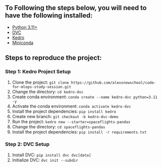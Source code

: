 ## To Following the steps below, you will need to have the following installed:

- [Python 3.11+](https://www.python.org/downloads/)
- [DVC](https://dvc.org/doc/install)
- [Kedro](https://docs.kedro.org/en/stable/get_started/install.html)
- [Miniconda](https://docs.conda.io/en/latest/miniconda.html)

## Steps to reproduce the project:

### Step 1: Kedro Project Setup

1. Clone the project: `git clone https://github.com/alexsnowschool/code-for-mlops-study-session.git`
2. Change the directory: `cd kedro-dvc`
3. Create conda environment: `conda create --name kedro-dvc python=3.11 -y`
4. Activate the conda environment: `conda activate kedro-dvc`
5. Install the project dependencies: `pip install kedro`
6. Create new branch: `git checkout -b kedro-dvc-demo`
7. Run the project: `kedro new --starter=spaceflights-pandas`
8. Change the directory: `cd spaceflights-pandas`
9. Install the project dependencies: `pip install -r requirements.txt`

### Step 2: DVC Setup

1. Install DVC: `pip install dvc dvc[data]`
2. Initialize DVC: `dvc init --subdir`

